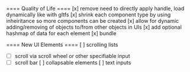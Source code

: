 ==== Quality of Life ====
[x] remove need to directly apply handle, load dynamically like with gltfs
[x] shrink each component type by using inheiritance so more components can be created
[x] allow for dynamic adding/removing of objects to/from other objects in UIs
[x] add optional hashmap of data for each element
[x] bundle

==== New UI Elements ====
[ ] scrolling lists
- [ ] scroll via scroll wheel or other specifiable input
- [ ] scroll bar
[ ] collapsable elements
[ ] text inputs